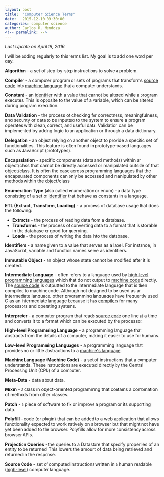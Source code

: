 ```yaml
---
layout: post
title:  "Computer Science Terms"
date:   2015-12-10 09:30:00
categories: computer science
author: Carlos R. Mendoza
<!-- permalink: -->
---
```


*Last Update on April 19, 2016.*

I will be adding regularly to this terms list. My goal is to add one word per day.  

<a name="compiler"></a>**Algorithm** - a set of step-by-step instructions to solve a problem.  

**Compiler** - a computer program or sets of programs that transforms [source code](#source-code) into [machine language](#machine-language) that a computer understands.  

**Constant** - an [identifier](#identifiers) with a value that cannot be altered while a program executes. This is opposite to the value of a variable, which can be altered during program execution.  

**Data Validation** - the process of checking for correctness, meaningfulness, and security of data to be inputted to the system to ensure a program operates with clean, correct, and useful data. Validation can be implemented by adding logic to an application or through a data dictionary.  
  
**Delegation** - an object relying on another object to provide a specific set of functionalities. This feature is often found in prototype-based languages such as JavaScript (prototypes).  

**Encapsulation** - specific components (data and methods) within an object/class that cannot be directly accessed or manipulated outside of that object/class. It is often the case across programming languages that the encapsulated components can only be accessed and manipulated by other methods within the object/class.

**Enumeration Type** (also called enumeration or enum) - a data type consisting of a set of [identifier](#identifiers) that behave as constants in a language.  

<a name="identifiers"></a>**ETL (Extract, Transform, Loading)** - a process of database usage that does the following:

* **Extracts** - the process of reading data from a database.
* **Transforms** - the process of converting data to a format that is storable in the database or good for querying.
* **Loads** - the process of writing the data into the database.
	  
**Identifiers** - a name given to a value that serves as a label. For instance, in JavaScript, variable and function names serve as identifiers.  
  
**Immutable Object** - an object whose state cannot be modified after it is created.  

**Intermediate Language** - often refers to a language used by [high-level programming languages](#high-level-programming-language) which that do not output to [machine code](#machine-language) directly. The [source code](#source-code) is outputted to the intermediate language that is then compiled to machine code. Although not designed to be used as an intermediate language, other programming languages have frequently used C as an intermediate language because it has [compilers](#compiler) for many processors and operating systems.  

<a name="high-level-programming-language"></a>**Interpreter** - a computer program that reads [source code](#source-code) one line at a time and converts it to a format which can be executed by the processor.  

**High-level Programming Language** - a programming language that abstracts from the details of a computer, making it easier to use for humans.  

<a name="machine-language"></a>**Low-level Programming Languages** - a programming language that provides no or little abstractions to a [machine's language](#machine-language).  

**Machine Language (Machine Code)** - a set of instructions that a computer understands. These instructions are executed directly by the Central Processing Unit (CPU) of a computer.  

**Meta-Data** - data about data.  
  
**Mixin** - a class in object-oriented programming that contains a combination of methods from other classes.  
  
**Patch** - a piece of software to fix or improve a program or its supporting data.  
  
<a name="projection-queries"></a>**Polyfill** - code (or plugin) that can be added to a web application that allows functionality expected to work natively on a browser but that might not have yet been added to the browser. Polyfills allow for more consistency across browser APIs.  

<a name="source-code"></a>**Projection Queries** - the queries to a Datastore that specify properties of an entity to be returned. This lowers the amount of data being retrieved and returned in the response.  

**Source Code** - set of computed instructions written in a human readable ([high-level](#high-level-programming-language)) computer language.
